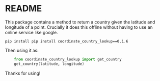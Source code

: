 # README

This package contains a method to return a country given the latitude and longitude of a point. Crucially it does this offline without having to use an online service like google.


```
pip install pip install coordinate_country_lookup==0.1.6
```

Then using it as:

```python
    from coordinate_country_lookup import get_country
    get_country(latitude, longitude)
```

Thanks for using!
